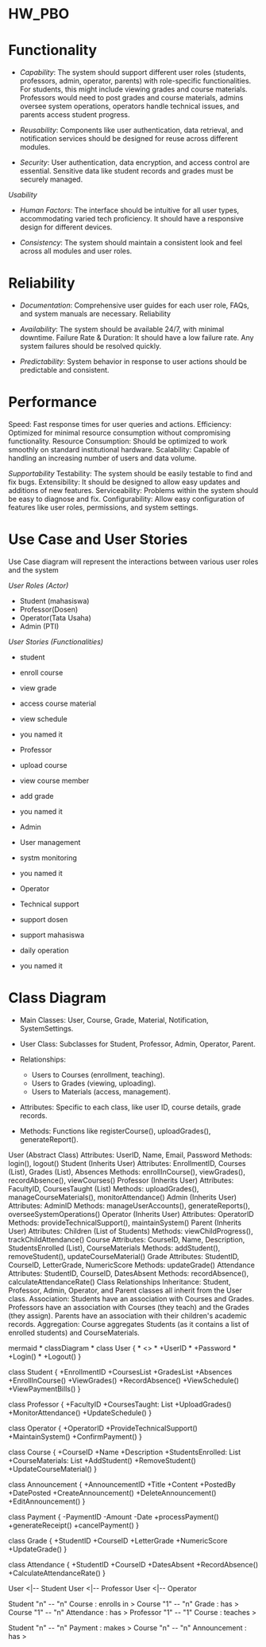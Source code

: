 # HW_PBO
# Functionality
* *Capability*: The system should support different user roles (students, professors, admin, operator, parents) with role-specific functionalities. For students, this might include viewing grades and course materials. Professors would need to post grades and course materials, admins oversee system operations, operators handle technical issues, and parents access student progress.

* *Reusability*: Components like user authentication, data retrieval, and notification services should be designed for reuse across different modules.

* *Security*: User authentication, data encryption, and access control are essential. Sensitive data like student records and grades must be securely managed.

*Usability*
* *Human Factors*: The interface should be intuitive for all user types, accommodating varied tech proficiency. It should have a responsive design for different devices.

* *Consistency*: The system should maintain a consistent look and feel across all modules and user roles.

# Reliability
* *Documentation*: Comprehensive user guides for each user role, FAQs, and system manuals are necessary.
Reliability

* *Availability*: The system should be available 24/7, with minimal downtime.
Failure Rate & Duration: It should have a low failure rate. Any system failures should be resolved quickly.

* *Predictability*: System behavior in response to user actions should be predictable and consistent.

# Performance
Speed: Fast response times for user queries and actions.
Efficiency: Optimized for minimal resource consumption without compromising functionality.
Resource Consumption: Should be optimized to work smoothly on standard institutional hardware.
Scalability: Capable of handling an increasing number of users and data volume.

*Supportability*
Testability: The system should be easily testable to find and fix bugs.
Extensibility: It should be designed to allow easy updates and additions of new features.
Serviceability: Problems within the system should be easy to diagnose and fix.
Configurability: Allow easy configuration of features like user roles, permissions, and system settings.

# Use Case and User Stories
Use Case diagram will represent the interactions between various user roles and the system

*User Roles (Actor)*
* Student (mahasiswa)
* Professor(Dosen)
* Operator(Tata Usaha)
* Admin (PTI)

*User Stories (Functionalities)*
* student
 * enroll course
 * view grade
 * access course material
 * view schedule
 * you named it

* Professor
 * upload course
 * view course member
 * add grade
 * you named it

* Admin
 * User management
 * systm monitoring
 * you named it

* Operator
 * Technical support
 * support dosen
 * support mahasiswa
 * daily operation
 * you named it

# Class Diagram
* Main Classes: User, Course, Grade, Material, Notification, SystemSettings.

* User Class: Subclasses for Student, Professor, Admin, Operator, Parent.

* Relationships:
  * Users to Courses (enrollment, teaching).
  * Users to Grades (viewing, uploading).
  * Users to Materials (access, management).

* Attributes: Specific to each class, like user ID, course details, grade records.

* Methods: Functions like registerCourse(), uploadGrades(), generateReport().

User (Abstract Class)
Attributes: UserID, Name, Email, Password
Methods: login(), logout()
Student (Inherits User)
Attributes: EnrollmentID, Courses (List), Grades (List), Absences
Methods: enrollInCourse(), viewGrades(), recordAbsence(), viewCourses()
Professor (Inherits User)
Attributes: FacultyID, CoursesTaught (List)
Methods: uploadGrades(), manageCourseMaterials(), monitorAttendance()
Admin (Inherits User)
Attributes: AdminID
Methods: manageUserAccounts(), generateReports(), overseeSystemOperations()
Operator (Inherits User)
Attributes: OperatorID
Methods: provideTechnicalSupport(), maintainSystem()
Parent (Inherits User)
Attributes: Children (List of Students)
Methods: viewChildProgress(), trackChildAttendance()
Course
Attributes: CourseID, Name, Description, StudentsEnrolled (List), CourseMaterials
Methods: addStudent(), removeStudent(), updateCourseMaterial()
Grade
Attributes: StudentID, CourseID, LetterGrade, NumericScore
Methods: updateGrade()
Attendance
Attributes: StudentID, CourseID, DatesAbsent
Methods: recordAbsence(), calculateAttendanceRate()
Class Relationships
Inheritance: Student, Professor, Admin, Operator, and Parent classes all inherit from the User class.
Association:
Students have an association with Courses and Grades.
Professors have an association with Courses (they teach) and the Grades (they assign).
Parents have an association with their children's academic records.
Aggregation:
Course aggregates Students (as it contains a list of enrolled students) and CourseMaterials.

mermaid
    * classDiagram 
    * class User {
    * <<abstract>>
    * +UserID
    * +Password
    * +Login()
    * +Logout()
}

class Student {
    +EnrollmentID
    +CoursesList
    +GradesList
    +Absences
    +EnrollInCourse()
    +ViewGrades()
    +RecordAbsence()
    +ViewSchedule()
    +ViewPaymentBills()
}

class Professor {
    +FacultyID
    +CoursesTaught: List
    +UploadGrades()
    +MonitorAttendance()
    +UpdateSchedule()
}

class Operator {
    +OperatorID
    +ProvideTechnicalSupport()
    +MaintainSystem()
    +ConfirmPayment()
}

class Course {
    +CourseID
    +Name
    +Description
    +StudentsEnrolled: List
    +CourseMaterials: List
    +AddStudent()
    +RemoveStudent()
    +UpdateCourseMaterial()
}

class Announcement {
    +AnnouncementID
    +Title
    +Content
    +PostedBy
    +DatePosted
    +CreateAnnouncement()
    +DeleteAnnouncement()
    +EditAnnouncement()
}

class Payment {
    -PaymentID
    -Amount
    -Date
    +processPayment()
    +generateReceipt()
    +cancelPayment()
}

class Grade {
    +StudentID
    +CourseID
    +LetterGrade
    +NumericScore
    +UpdateGrade()
}

class Attendance {
    +StudentID
    +CourseID
    +DatesAbsent
    +RecordAbsence()
    +CalculateAttendanceRate()
}

User <|-- Student
User <|-- Professor
User <|-- Operator

Student "n" -- "n" Course : enrolls in >
Course "1" -- "n" Grade : has > 
Course "1" -- "n" Attendance : has >
Professor "1" -- "1" Course : teaches >

Student "n" -- "n" Payment : makes >
Course "n" -- "n" Announcement : has >


